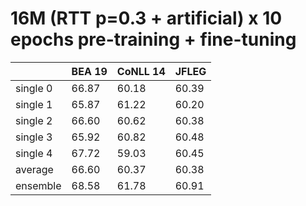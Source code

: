 # 16M (RTT p=0.3 + artificial) x 10 epochs pre-training + fine-tuning

| | BEA 19 | CoNLL 14 | JFLEG |
| --- | --- | --- | --- |
| single 0 | 66.87 | 60.18 | 60.39 |
| single 1 | 65.87 | 61.22 | 60.20 |
| single 2 | 66.60 | 60.62 | 60.38 |
| single 3 | 65.92 | 60.82 | 60.48 |
| single 4 | 67.72 | 59.03 | 60.45 |
| average  | 66.60 | 60.37 | 60.38 |
| ensemble | 68.58 | 61.78 | 60.91 |

